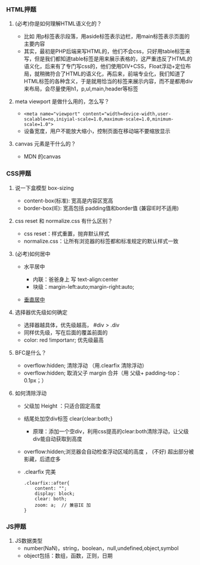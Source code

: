 ### HTML押题
1. (必考)你是如何理解HTML语义化的？
    - 比如 用p标签表示段落，用aside标签表示边栏，用main标签表示页面的主要内容
    - 其实，最初是PHP后端来写HTML的，他们不会css，只好用table标签来写，但是我们都知道table标签是用来展示表格的，这严重违反了HTML的语义化，后来有了专门写css的，他们使用DIV+CSS，Float浮动+定位布局，就稍微符合了HTML的语义化，再后来，前端专业化，我们知道了HTML标签的各种含义，于是就用恰当的标签来展示内容，而不是都用div来布局，会尽量使用h1，p,ul,main,header等标签

2. meta viewport 是做什么用的，怎么写？
    - `<meta name="viewport" content="width=device-width,user-scalable=no,iniyial-scale=1.0,maximum-scale=1.0,minimum-scale=1.0">`
    - 设备宽度，用户不能放大缩小，控制页面在移动端不要缩放显示
3. canvas 元素是干什么的？
    - MDN 的canvas


### CSS押题
1. 说一下盒模型 box-sizing
    - content-box(标准): 宽高是内容区宽高
    - border-box(IE): 宽高包括 padding值和border值 (兼容IE时不适用)
2. css reset 和 normalize.css 有什么区别？
    - css reset：样式重置，抛弃默认样式
    - normalize.css：让所有浏览器的标签都和标准规定的默认样式一致
3. (必考)如何居中
    - 水平居中
        - 内联：爸爸身上 写 text-align:center
        - 块级：margin-left:auto;margin-right:auto;

    - [垂直居中](https://jscode.me/t/topic/1936)

4. 选择器优先级如何确定
    - 选择器越具体，优先级越高， #div > .div
    - 同样优先级，写在后面的覆盖前面的
    - color: red !importanr; 优先级最高

5. BFC是什么？
    - overflow:hidden; 清除浮动 （用.clearfix 清除浮动）
    - overflow:hidden; 取消父子 margin 合并（用 父级+ padding-top：0.1px；）

6. 如何清除浮动
    - 父级加 Height ：只适合固定高度
    - 结尾处加空div标签 clear{clear:both;}
        - 原理：添加一个空div，利用css提高的clear:both清除浮动，让父级div能自动获取到高度 
    - overflow:hidden;浏览器会自动检查浮动区域的高度 ， (不好) 超出部分被影藏，后遗症多
    - .clearfix  完美

        ```
        .clearfix::after{
            content: "";
            display: block;
            clear: both;
            zoom: a;  // 兼容IE 加
        }
        ```
### JS押题
1. JS数据类型
    - number(NaN)，string，boolean，null,undefined,object,symbol
    - object包括：数组，函数，正则，日期


